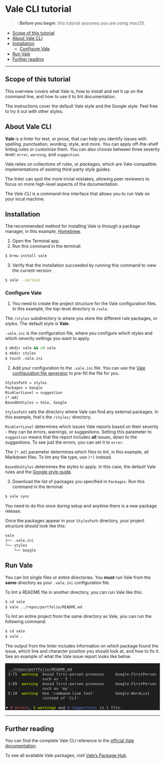 # Vale CLI tutorial

> :information_source: **Before you begin**: this tutorial assumes you are using *macOS*.

<!-- TOC depthfrom:2 -->

- [Scope of this tutorial](#scope-of-this-tutorial)
- [About Vale CLI](#about-vale-cli)
- [Installation](#installation)
    - [Configure Vale](#configure-vale)
- [Run Vale](#run-vale)
- [Further reading](#further-reading)

<!-- /TOC -->

---

## Scope of this tutorial

This overview covers what Vale is, how to install and set it up on the command line, and how to use it to lint documentation.

The instructions cover the default Vale style and the Google style. Feel free to try it out with other styles.

## About Vale CLI

**Vale** is a linter for text, or prose, that can help you identify issues with spelling, punctuation, wording, style, and more. You can apply off-the-shelf linting rules or customize them. You can also choose between three severity level: `error`, `warning`, and `suggestion`.

Vale relies on collections of rules, or *packages*, which are Vale-compatible implementations of existing third-party style guides.

The linter can spot the more trivial mistakes, allowing peer reviewers to focus on more high-level aspects of the documentation.

The *Vale CLI* is a command-line interface that allows you to run Vale on your local machine.

## Installation

The recommended method for installing Vale is through a package manager, in this example, [Homebrew](https://formulae.brew.sh/formula/vale).

1. Open the Terminal app.
2. Run this command in the terminal:

```sh
$ brew install vale
```

3. Verify that the installation succeeded by running this command to view the current version:
    
```sh
$ vale --version
```

### Configure Vale

1. You need to create the project structure for the Vale configuration files. In this example, the top-level directory is `/vale`.

The `/styles` subdirectory is where you store the different rule packages, or *styles*. The default style is **Vale**.

`.vale.ini` is the configuration file, where you configure which styles and which severity settings you want to apply.

```sh
$ mkdir vale && cd vale
$ mkdir styles
$ touch .vale.ini
```

2. Add your configuration to the `.vale.ini` file. You can use the [Vale configuration file generator](https://vale.sh/generator) to pre-fill the file for you.

```
StylesPath = styles
Packages = Google
MinAlertLevel = suggestion
[*.md]
BasedOnStyles = Vale, Google
```

`StylesPath` sets the directory where Vale can find any external packages. In this example, that's the `/styles/` directory.

`MinAlertLevel` determines which issues Vale reports based on their severity - they can be errors, warnings, or suggestions. Setting this parameter to `suggestion` means that the report includes **all** issues, down to the suggestions. To see just the errors, you can set it to `error`.

The `[*.md]` parameter determines which files to lint, in this example, all Markdown files. To lint any file type, use `[*]` instead.

`BasedOnStyles` determines the styles to apply. In this case, the default Vale rules and the [Google style guide](https://developers.google.com/style).

3. Download the list of packages you specified in `Packages`. Run this command in the terminal

```sh
$ vale sync
```

You need to do this once during setup and anytime there is a new package release.

Once the packages appear in your `StylesPath` directory, your project structure should look like this:

```
vale
├── .vale.ini
└── styles
    └── Google
```

## Run Vale

You can lint single files or entire directories. You **must** run Vale from the **same** directory as your `.vale.ini` configuration file.

To lint a README file in another directory, you can run Vale like this:

```sh
$ cd vale
$ vale ../repos/portfolio/README.md
```

To lint an entire project from the same directory as Vale, you can run the following command:

```sh
$ cd vale
$ vale .
```

The output from the linter includes information on which package found the issue, which line and character position you should look at, and how to fix it. See an example of what the Vale issue report looks like below.

![Vale issue report](./media/vale-report.png)

---

## Further reading

You can find the complete Vale CLI reference in the [official Vale documentation](https://vale.sh/docs/).

To see all available Vale packages, visit [Valeʼs Package Hub](https://vale.sh/hub/). 
